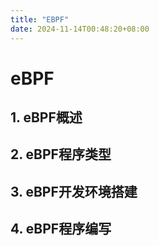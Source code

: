 ```yaml
---
title: "EBPF"
date: 2024-11-14T00:48:20+08:00
---
```


# eBPF 

## 1. eBPF概述 

## 2. eBPF程序类型 

## 3. eBPF开发环境搭建  

## 4. eBPF程序编写  